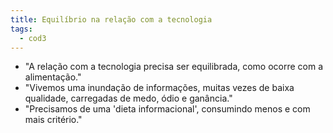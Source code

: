 ```yaml
---
title: Equilíbrio na relação com a tecnologia
tags:
  - cod3
---
```

- "A relação com a tecnologia precisa ser equilibrada, como ocorre com a alimentação."
- "Vivemos uma inundação de informações, muitas vezes de baixa qualidade, carregadas de medo, ódio e ganância."
- "Precisamos de uma 'dieta informacional', consumindo menos e com mais critério."
